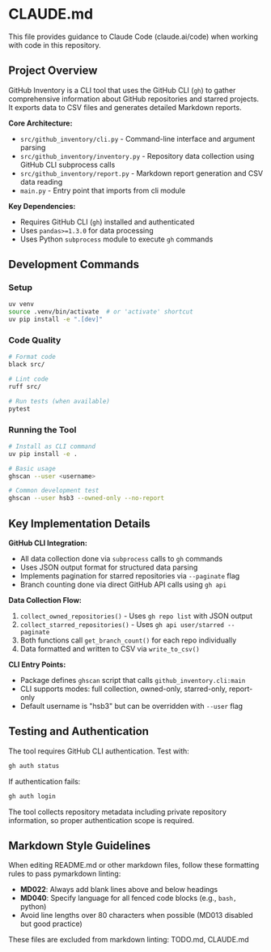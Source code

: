 # CLAUDE.md

This file provides guidance to Claude Code (claude.ai/code) when working with code in this repository.

## Project Overview

GitHub Inventory is a CLI tool that uses the GitHub CLI (`gh`) to gather comprehensive information about GitHub repositories and starred projects. It exports data to CSV files and generates detailed Markdown reports.

**Core Architecture:**
- `src/github_inventory/cli.py` - Command-line interface and argument parsing
- `src/github_inventory/inventory.py` - Repository data collection using GitHub CLI subprocess calls
- `src/github_inventory/report.py` - Markdown report generation and CSV data reading
- `main.py` - Entry point that imports from cli module

**Key Dependencies:**
- Requires GitHub CLI (`gh`) installed and authenticated
- Uses `pandas>=1.3.0` for data processing
- Uses Python `subprocess` module to execute `gh` commands

## Development Commands

### Setup

```bash
uv venv
source .venv/bin/activate  # or 'activate' shortcut
uv pip install -e ".[dev]"
```

### Code Quality

```bash
# Format code
black src/

# Lint code
ruff src/

# Run tests (when available)
pytest
```

### Running the Tool

```bash
# Install as CLI command
uv pip install -e .

# Basic usage
ghscan --user <username>

# Common development test
ghscan --user hsb3 --owned-only --no-report
```

## Key Implementation Details

**GitHub CLI Integration:**
- All data collection done via `subprocess` calls to `gh` commands
- Uses JSON output format for structured data parsing
- Implements pagination for starred repositories via `--paginate` flag
- Branch counting done via direct GitHub API calls using `gh api`

**Data Collection Flow:**
1. `collect_owned_repositories()` - Uses `gh repo list` with JSON output
2. `collect_starred_repositories()` - Uses `gh api user/starred --paginate`
3. Both functions call `get_branch_count()` for each repo individually
4. Data formatted and written to CSV via `write_to_csv()`

**CLI Entry Points:**
- Package defines `ghscan` script that calls `github_inventory.cli:main`
- CLI supports modes: full collection, owned-only, starred-only, report-only
- Default username is "hsb3" but can be overridden with `--user` flag

## Testing and Authentication

The tool requires GitHub CLI authentication. Test with:

```bash
gh auth status
```

If authentication fails:

```bash
gh auth login
```

The tool collects repository metadata including private repository information, so proper authentication scope is required.

## Markdown Style Guidelines

When editing README.md or other markdown files, follow these formatting rules to pass pymarkdown linting:

- **MD022**: Always add blank lines above and below headings
- **MD040**: Specify language for all fenced code blocks (e.g., ```bash, ```python)
- Avoid line lengths over 80 characters when possible (MD013 disabled but good practice)

These files are excluded from markdown linting: TODO.md, CLAUDE.md
